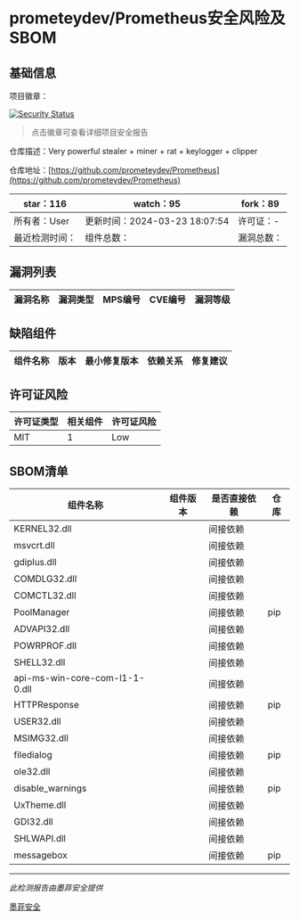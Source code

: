 # prometeydev/Prometheus安全风险及SBOM

## 基础信息

项目徽章：

[![Security Status](https://www.murphysec.com/platform3/v31/badge/1772336501848809472.svg)](https://www.murphysec.com/console/report/1772336443917082624/1772336501848809472)

> 点击徽章可查看详细项目安全报告

仓库描述：Very powerful stealer + miner + rat + keylogger + clipper

仓库地址：[https://github.com/prometeydev/Prometheus](https://github.com/prometeydev/Prometheus)

| star：116 | watch：95 | fork：89 |
| ----------- | -------------- | ------------ |
| 所有者：User | 更新时间：2024-03-23 18:07:54 | 许可证：- |
| 最近检测时间： | 组件总数： | 漏洞总数： |




## 漏洞列表

| 漏洞名称 | 漏洞类型 | MPS编号 | CVE编号 | 漏洞等级 |
| ------- | ------ | ------- | ------ | ----- |





## 缺陷组件

| 组件名称 | 版本 | 最小修复版本 | 依赖关系 | 修复建议 |
| -------- | ---- | ------------ | -------- | -------- |





## 许可证风险

| 许可证类型 | 相关组件 | 许可证风险 |
| ---------- | -------- | ---------- |
|MIT|1|Low|




## SBOM清单

| 组件名称 | 组件版本 | 是否直接依赖 | 仓库 |
| -------- | -------- | ------------ | ---- |
|KERNEL32.dll||间接依赖||
|msvcrt.dll||间接依赖||
|gdiplus.dll||间接依赖||
|COMDLG32.dll||间接依赖||
|COMCTL32.dll||间接依赖||
|PoolManager||间接依赖|pip|
|ADVAPI32.dll||间接依赖||
|POWRPROF.dll||间接依赖||
|SHELL32.dll||间接依赖||
|api-ms-win-core-com-l1-1-0.dll||间接依赖||
|HTTPResponse||间接依赖|pip|
|USER32.dll||间接依赖||
|MSIMG32.dll||间接依赖||
|filedialog||间接依赖|pip|
|ole32.dll||间接依赖||
|disable_warnings||间接依赖|pip|
|UxTheme.dll||间接依赖||
|GDI32.dll||间接依赖||
|SHLWAPI.dll||间接依赖||
|messagebox||间接依赖|pip|


------

*此检测报告由墨菲安全提供*

[墨菲安全](www.murphysec.com)